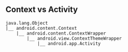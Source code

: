 ## Context vs Activity
```
java.lang.Object
|__ android.content.Context
    |__ android.content.ContextWrapper
        |__ android.view.ContextThemeWrapper
            |__ android.app.Activity
```